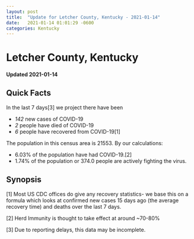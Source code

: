 ```yaml
---
layout: post
title:  "Update for Letcher County, Kentucky - 2021-01-14"
date:   2021-01-14 01:01:29 -0600
categories: Kentucky
---
```


# Letcher County, Kentucky
#### Updated 2021-01-14

## Quick Facts

In the last 7 days[3] we project there have been
- *142* new cases of COVID-19
- *2* people have died of COVID-19
- *6* people have recovered from COVID-19[1]

The population in this census area is 21553. By our calculations:
- 6.03% of the population have had COVID-19.[2]
- 1.74% of the population or 374.0 people are actively fighting the virus.

## Synopsis




[1] Most US CDC offices do give any recovery statistics- we base this on a formula which looks at confirmed new cases
15 days ago (the average recovery time) and deaths over the last 7 days.

[2] Herd Immunity is thought to take effect at around ~70-80%

[3] Due to reporting delays, this data may be incomplete.
 
    
